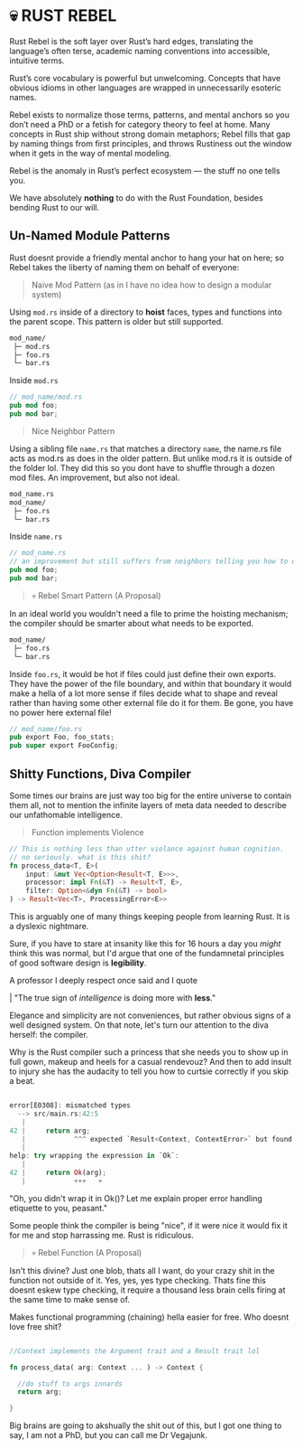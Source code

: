 # 💀 RUST REBEL

Rust Rebel is the soft layer over Rust’s hard edges, translating the language’s often terse, academic naming conventions into accessible, intuitive terms.

Rust’s core vocabulary is powerful but unwelcoming. Concepts that have obvious idioms in other languages are wrapped in unnecessarily esoteric names.

Rebel exists to normalize those terms, patterns, and mental anchors so you don’t need a PhD or a fetish for category theory to feel at home.
Many concepts in Rust ship without strong domain metaphors; Rebel fills that gap by naming things from first principles, and throws Rustiness out the window when it gets in the way of mental modeling.

Rebel is the anomaly in Rust’s perfect ecosystem — the stuff no one tells you.

We have absolutely **nothing** to do with the Rust Foundation, besides bending Rust to our will.


## Un-Named Module Patterns

Rust doesnt provide a friendly mental anchor to hang your hat on here; so Rebel takes the liberty of naming them on behalf of everyone:

> Naive Mod Pattern (as in I have no idea how to design a modular system)

Using `mod.rs` inside of a directory to  **hoist** faces, types and functions into the parent scope. This pattern is older but still supported.

```bash
mod_name/
 ├─ mod.rs
 ├─ foo.rs
 └─ bar.rs
```
Inside `mod.rs`

```rust
// mod_name/mod.rs
pub mod foo;
pub mod bar;
```

> Nice Neighbor Pattern 

Using a sibling file `name.rs` that matches a directory `name`, the name.rs file acts as mod.rs as does in the older pattern. But unlike mod.rs it is outside of the folder lol. They did this so you dont have to shuffle through a dozen mod files. An improvement, but also not ideal.

```bash
mod_name.rs
mod_name/
 ├─ foo.rs
 └─ bar.rs
```
Inside `name.rs`

```rust
// mod_name.rs
// an improvement but still suffers from neighbors telling you how to decorate your house
pub mod foo;
pub mod bar;
```

> 💀 Rebel Smart Pattern (A Proposal)

In an ideal world you wouldn't need a file to prime the hoisting mechanism; the compiler should be smarter about what needs to be exported.


```bash
mod_name/
 ├─ foo.rs
 └─ bar.rs
```
Inside `foo.rs`, it would be hot if files could just define their own exports. They have the power of the file boundary, and within that boundary it would make a hella of a lot more sense if files  decide what to shape and reveal rather than having some other external file do it for them. Be gone, you have no power here external file!


```rust
// mod_name/foo.rs
pub export Foo, foo_stats;
pub super export FooConfig;

```


## Shitty Functions, Diva Compiler

Some times our brains are just way too big for the entire universe to contain them all, not to mention the infinite layers of meta data needed to describe our unfathomable intelligence.

> Function implements Violence

```rust
// This is nothing less than utter violance against human cognition. 
// no seriously. what is this shit?
fn process_data<T, E>(
    input: &mut Vec<Option<Result<T, E>>>,
    processor: impl Fn(&T) -> Result<T, E>,
    filter: Option<&dyn Fn(&T) -> bool>
) -> Result<Vec<T>, ProcessingError<E>>
```

This is arguably one of many things keeping people from learning Rust. It is a dyslexic nightmare. 

Sure, if you have to stare at insanity like this for 16 hours a day you *might* think this was normal, but I'd argue that one of the fundamnetal principles of good software design is **legibility**. 

A professor I deeply respect once said and I quote 

| "The true sign of *intelligence* is doing more with **less**." 

Elegance and simplicity are not conveniences, but rather obvious signs of a well designed system.
On that note, let's turn our attention to the diva herself: the compiler. 

Why is the Rust compiler such a princess that she needs you to show up in full gown, makeup and heels for a casual rendevouz? And then to add insult to injury she has the audacity to tell you how to curtsie correctly if you skip a beat.


```rust

error[E0308]: mismatched types
  --> src/main.rs:42:5
   |
42 |     return arg;
   |            ^^^ expected `Result<Context, ContextError>` but found `Context`
   |
help: try wrapping the expression in `Ok`:
   |
42 |     return Ok(arg);
   |            +++   +

```
"Oh, you didn't wrap it in Ok()? Let me explain proper error handling etiquette to you, peasant."

Some people think the compiler is being "nice", if it were nice it would fix it for me and stop harrassing me. Rust is ridiculous.



> 💀 Rebel Function (A Proposal)

Isn't this divine? Just one blob, thats all I want, do your crazy shit in the function not outside of it. Yes, yes, yes type checking. Thats fine this doesnt eskew type checking, it require a thousand less brain cells firing at the same time to make sense of. 

Makes functional programming (chaining) hella easier for free. Who doesnt love free shit?

```rust

//Context implements the Argument trait and a Result trait lol

fn process_data( arg: Context ... ) -> Context {

  //do stuff to args innards
  return arg;

}

```
Big brains are going to akshually the shit out of this, but I got one thing to say, I am not a PhD, but you can call me Dr Vegajunk.